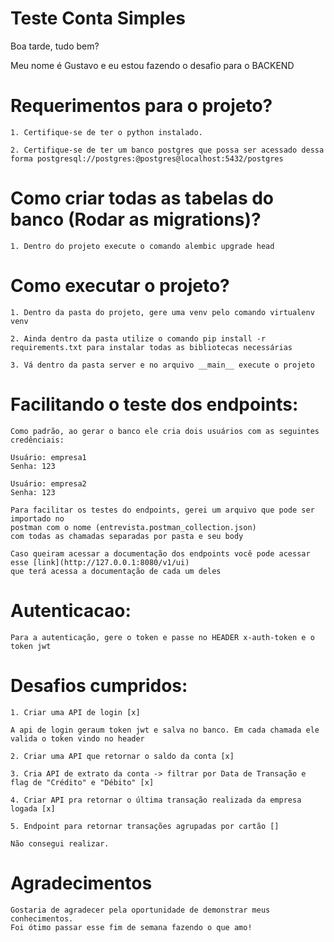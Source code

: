 # Teste Conta Simples

 
Boa tarde, tudo bem?

Meu nome é Gustavo e eu estou fazendo o desafio para o BACKEND



# Requerimentos para o projeto?
<!-- blank line -->
    1. Certifique-se de ter o python instalado.
<!-- blank line -->
    2. Certifique-se de ter um banco postgres que possa ser acessado dessa forma postgresql://postgres:@postgres@localhost:5432/postgres

# Como criar todas as tabelas do banco (Rodar as migrations)?
<!-- blank line -->
    1. Dentro do projeto execute o comando alembic upgrade head
    
# Como executar o projeto?
<!-- blank line -->
    1. Dentro da pasta do projeto, gere uma venv pelo comando virtualenv venv
<!-- blank line -->
    2. Ainda dentro da pasta utilize o comando pip install -r requirements.txt para instalar todas as bibliotecas necessárias
<!-- blank line -->
    3. Vá dentro da pasta server e no arquivo __main__ execute o projeto


# Facilitando o teste dos endpoints:

    Como padrão, ao gerar o banco ele cria dois usuários com as seguintes credênciais: 
    
    Usuário: empresa1
    Senha: 123 
    
    Usuário: empresa2
    Senha: 123
<!-- blank line -->      
    
<!-- blank line -->
    Para facilitar os testes do endpoints, gerei um arquivo que pode ser importado no 
    postman com o nome (entrevista.postman_collection.json)
    com todas as chamadas separadas por pasta e seu body
    
<!-- blank line -->
    
    Caso queiram acessar a documentação dos endpoints você pode acessar esse [link](http://127.0.0.1:8080/v1/ui)
    que terá acessa a documentação de cada um deles
    
# Autenticacao:
    Para a autenticação, gere o token e passe no HEADER x-auth-token e o token jwt

# Desafios cumpridos:
<!-- blank line -->
    1. Criar uma API de login [x]

    A api de login geraum token jwt e salva no banco. Em cada chamada ele valida o token vindo no header
<!-- blank line -->
    2. Criar uma API que retornar o saldo da conta [x]
<!-- blank line -->
    3. Cria API de extrato da conta -> filtrar por Data de Transação e flag de "Crédito" e "Débito" [x]
<!-- blank line -->
    4. Criar API pra retornar o última transação realizada da empresa logada [x]
<!-- blank line -->
    5. Endpoint para retornar transações agrupadas por cartão []
    
    Não consegui realizar.
    
# Agradecimentos
    Gostaria de agradecer pela oportunidade de demonstrar meus conhecimentos.
    Foi ótimo passar esse fim de semana fazendo o que amo! 
    
    
    

    
    